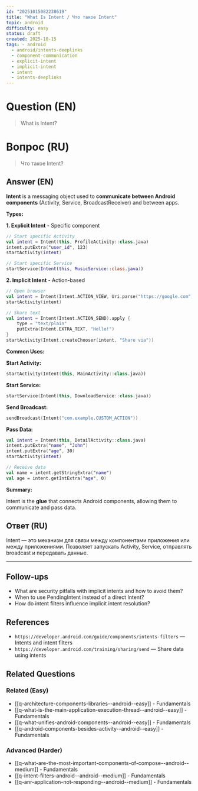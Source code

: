 ```yaml
---
id: "20251015082238619"
title: "What Is Intent / Что такое Intent"
topic: android
difficulty: easy
status: draft
created: 2025-10-15
tags: - android
  - android/intents-deeplinks
  - component-communication
  - explicit-intent
  - implicit-intent
  - intent
  - intents-deeplinks
---
```


# Question (EN)

> What is Intent?

# Вопрос (RU)

> Что такое Intent?

## Answer (EN)

**Intent** is a messaging object used to **communicate between Android components** (Activity, Service, BroadcastReceiver) and between apps.

**Types:**

**1. Explicit Intent** - Specific component

```kotlin
// Start specific Activity
val intent = Intent(this, ProfileActivity::class.java)
intent.putExtra("user_id", 123)
startActivity(intent)

// Start specific Service
startService(Intent(this, MusicService::class.java))
```

**2. Implicit Intent** - Action-based

```kotlin
// Open browser
val intent = Intent(Intent.ACTION_VIEW, Uri.parse("https://google.com"))
startActivity(intent)

// Share text
val intent = Intent(Intent.ACTION_SEND).apply {
    type = "text/plain"
    putExtra(Intent.EXTRA_TEXT, "Hello!")
}
startActivity(Intent.createChooser(intent, "Share via"))
```

**Common Uses:**

**Start Activity:**

```kotlin
startActivity(Intent(this, MainActivity::class.java))
```

**Start Service:**

```kotlin
startService(Intent(this, DownloadService::class.java))
```

**Send Broadcast:**

```kotlin
sendBroadcast(Intent("com.example.CUSTOM_ACTION"))
```

**Pass Data:**

```kotlin
val intent = Intent(this, DetailActivity::class.java)
intent.putExtra("name", "John")
intent.putExtra("age", 30)
startActivity(intent)

// Receive data
val name = intent.getStringExtra("name")
val age = intent.getIntExtra("age", 0)
```

**Summary:**

Intent is the **glue** that connects Android components, allowing them to communicate and pass data.

## Ответ (RU)

Intent — это механизм для связи между компонентами приложения или между приложениями. Позволяет запускать Activity, Service, отправлять broadcast и передавать данные.

---

## Follow-ups

-   What are security pitfalls with implicit intents and how to avoid them?
-   When to use PendingIntent instead of a direct Intent?
-   How do intent filters influence implicit intent resolution?

## References

-   `https://developer.android.com/guide/components/intents-filters` — Intents and intent filters
-   `https://developer.android.com/training/sharing/send` — Share data using intents

## Related Questions

### Related (Easy)

-   [[q-architecture-components-libraries--android--easy]] - Fundamentals
-   [[q-what-is-the-main-application-execution-thread--android--easy]] - Fundamentals
-   [[q-what-unifies-android-components--android--easy]] - Fundamentals
-   [[q-android-components-besides-activity--android--easy]] - Fundamentals

### Advanced (Harder)

-   [[q-what-are-the-most-important-components-of-compose--android--medium]] - Fundamentals
-   [[q-intent-filters-android--android--medium]] - Fundamentals
-   [[q-anr-application-not-responding--android--medium]] - Fundamentals
